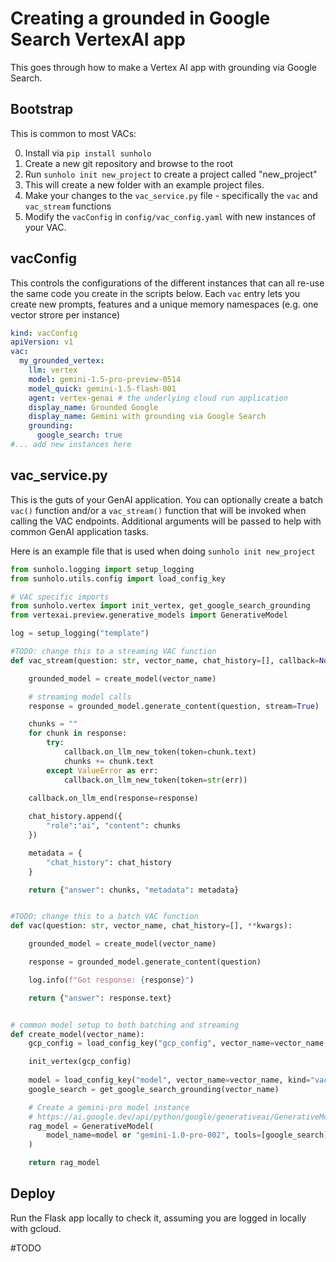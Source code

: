 # Creating a grounded in Google Search VertexAI app

This goes through how to make a Vertex AI app with grounding via Google Search.

## Bootstrap

This is common to most VACs:

0. Install via `pip install sunholo`
1. Create a new git repository and browse to the root
1. Run `sunholo init new_project` to create a project called "new_project"
1. This will create a new folder with an example project files.
1. Make your changes to the `vac_service.py` file - specifically the `vac` and `vac_stream` functions
1. Modify the `vacConfig` in `config/vac_config.yaml` with new instances of your VAC.

## vacConfig

This controls the configurations of the different instances that can all re-use the same code you create in the scripts below.  Each `vac` entry lets you create new prompts, features and a unique memory namespaces (e.g. one vector strore per instance)

```yaml
kind: vacConfig
apiVersion: v1
vac:
  my_grounded_vertex:
    llm: vertex
    model: gemini-1.5-pro-preview-0514
    model_quick: gemini-1.5-flash-001
    agent: vertex-genai # the underlying cloud run application
    display_name: Grounded Google
    display_name: Gemini with grounding via Google Search
    grounding:
      google_search: true
#... add new instances here
```

## vac_service.py

This is the guts of your GenAI application.  You can optionally create a batch `vac()` function and/or a `vac_stream()` function that will be invoked when calling the VAC endpoints.  Additional arguments will be passed to help with common GenAI application tasks.  

Here is an example file that is used when doing `sunholo init new_project`

```python
from sunholo.logging import setup_logging
from sunholo.utils.config import load_config_key

# VAC specific imports
from sunholo.vertex import init_vertex, get_google_search_grounding
from vertexai.preview.generative_models import GenerativeModel

log = setup_logging("template")

#TODO: change this to a streaming VAC function
def vac_stream(question: str, vector_name, chat_history=[], callback=None, **kwargs):

    grounded_model = create_model(vector_name)

    # streaming model calls
    response = grounded_model.generate_content(question, stream=True)

    chunks = ""
    for chunk in response:
        try:
            callback.on_llm_new_token(token=chunk.text)
            chunks += chunk.text
        except ValueError as err:
            callback.on_llm_new_token(token=str(err))
    
    callback.on_llm_end(response=response)

    chat_history.append({
        "role":"ai", "content": chunks
    })

    metadata = {
        "chat_history": chat_history
    }

    return {"answer": chunks, "metadata": metadata}


#TODO: change this to a batch VAC function
def vac(question: str, vector_name, chat_history=[], **kwargs):

    grounded_model = create_model(vector_name)

    response = grounded_model.generate_content(question)

    log.info(f"Got response: {response}")

    return {"answer": response.text}


# common model setup to both batching and streaming
def create_model(vector_name):
    gcp_config = load_config_key("gcp_config", vector_name=vector_name, kind="vacConfig")

    init_vertex(gcp_config)
 
    model = load_config_key("model", vector_name=vector_name, kind="vacConfig")
    google_search = get_google_search_grounding(vector_name)

    # Create a gemini-pro model instance
    # https://ai.google.dev/api/python/google/generativeai/GenerativeModel#streaming
    rag_model = GenerativeModel(
        model_name=model or "gemini-1.0-pro-002", tools=[google_search]
    )

    return rag_model
```

## Deploy

Run the Flask app locally to check it, assuming you are logged in locally with gcloud.

#TODO